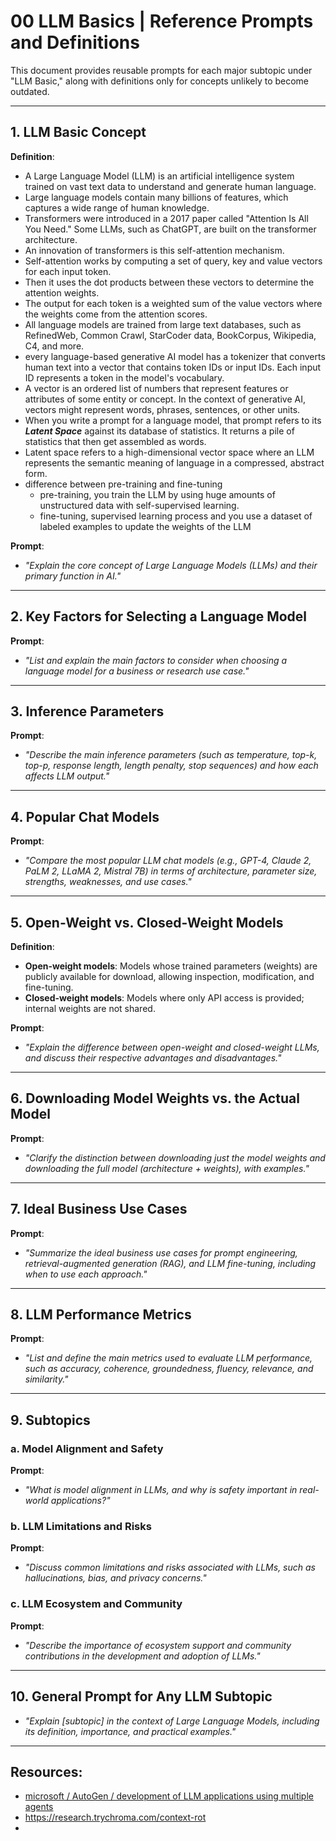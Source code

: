 # 00 LLM Basics | Reference Prompts and Definitions

This document provides reusable prompts for each major subtopic under "LLM Basic," along with definitions only for concepts unlikely to become outdated. 


---

## 1. LLM Basic Concept

**Definition**:  
- A Large Language Model (LLM) is an artificial intelligence system trained on vast text data to understand and generate human language.
- Large language models contain many billions of features, which captures a wide range of human knowledge.
- Transformers were introduced in a 2017 paper called "Attention Is All You Need." Some LLMs, such as ChatGPT, are built on the transformer architecture.
- An innovation of transformers is this self-attention mechanism.
- Self-attention works by computing a set of query, key and value vectors for each input token.
- Then it uses the dot products between these vectors to determine the attention weights.
- The output for each token is a weighted sum of the value vectors where the weights come from the attention scores.
- All language models are trained from large text databases, such as RefinedWeb, Common Crawl, StarCoder data, BookCorpus, Wikipedia, C4, and more.    
- every language-based generative AI model has a tokenizer that converts human text into a vector that contains token IDs or input IDs. Each input ID represents a token in the model's vocabulary.
- A vector is an ordered list of numbers that represent features or attributes of some entity or concept. In the context of generative AI, vectors might represent words, phrases, sentences, or other units.
- When you write a prompt for a language model, that prompt refers to its ***Latent Space*** against its database of statistics. It returns a pile of statistics that then get assembled as words.
- Latent space refers to a high-dimensional vector space where an LLM represents the semantic meaning of language in a compressed, abstract form.
- difference between pre-training and fine-tuning
  - pre-training, you train the LLM by using huge amounts of unstructured data with self-supervised learning.
  - fine-tuning, supervised learning process and you use a dataset of labeled examples to update the weights of the LLM
   

**Prompt**:  
- *"Explain the core concept of Large Language Models (LLMs) and their primary function in AI."*

---

## 2. Key Factors for Selecting a Language Model

**Prompt**:  
- *"List and explain the main factors to consider when choosing a language model for a business or research use case."*

---

## 3. Inference Parameters

**Prompt**:  
- *"Describe the main inference parameters (such as temperature, top-k, top-p, response length, length penalty, stop sequences) and how each affects LLM output."*

---

## 4. Popular Chat Models

**Prompt**:  
- *"Compare the most popular LLM chat models (e.g., GPT-4, Claude 2, PaLM 2, LLaMA 2, Mistral 7B) in terms of architecture, parameter size, strengths, weaknesses, and use cases."*

---

## 5. Open-Weight vs. Closed-Weight Models

**Definition**:  
- **Open-weight models**: Models whose trained parameters (weights) are publicly available for download, allowing inspection, modification, and fine-tuning.
- **Closed-weight models**: Models where only API access is provided; internal weights are not shared.

**Prompt**:  
- *"Explain the difference between open-weight and closed-weight LLMs, and discuss their respective advantages and disadvantages."*

---

## 6. Downloading Model Weights vs. the Actual Model

**Prompt**:  
- *"Clarify the distinction between downloading just the model weights and downloading the full model (architecture + weights), with examples."*

---

## 7. Ideal Business Use Cases

**Prompt**:  
- *"Summarize the ideal business use cases for prompt engineering, retrieval-augmented generation (RAG), and LLM fine-tuning, including when to use each approach."*

---

## 8. LLM Performance Metrics

**Prompt**:  
- *"List and define the main metrics used to evaluate LLM performance, such as accuracy, coherence, groundedness, fluency, relevance, and similarity."*

---

## 9. Subtopics

### a. Model Alignment and Safety

**Prompt**:  
- *"What is model alignment in LLMs, and why is safety important in real-world applications?"*

### b. LLM Limitations and Risks

**Prompt**:  
- *"Discuss common limitations and risks associated with LLMs, such as hallucinations, bias, and privacy concerns."*

### c. LLM Ecosystem and Community

**Prompt**:  
- *"Describe the importance of ecosystem support and community contributions in the development and adoption of LLMs."*

---

## 10. General Prompt for Any LLM Subtopic

- *"Explain [subtopic] in the context of Large Language Models, including its definition, importance, and practical examples."*

---


## Resources:
- [microsoft / AutoGen / development of LLM applications using multiple agents  ](https://microsoft.github.io/autogen/docs/Getting-Started)
- https://research.trychroma.com/context-rot
- 
